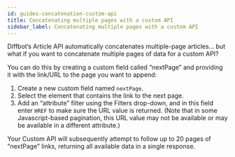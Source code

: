 ```yaml
---
id: guides-concatenation-custom-api
title: Concatenating multiple pages with a custom API
sidebar_label: Concatenating multiple pages with a custom API
---
```


<div class="entry-content">
		<p>Diffbot’s Article API automatically concatenates multiple-page articles… but what if you want to concatenate multiple pages of data for a custom API?</p>
<p>You can do this by creating a custom field called “nextPage” and providing it with the link/URL to the page you want to append:</p>
<ol>
<li>Create a new custom field named <code>nextPage</code>.</li>
<li>Select the element that contains the link to the next page.</li>
<li>Add an “attribute” filter using the Filters drop-down, and in this field enter <code>HREF</code> to make sure the URL value is returned. (Note that in some Javascript-based pagination, this URL value may not be available or may be available in a different attribute.)</li>
</ol>
<p>Your Custom API will subsequently attempt to follow up to 20 pages of “nextPage” links, returning all available data in a single response.</p>
			</div>
